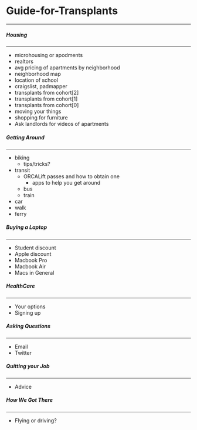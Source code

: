 # Guide-for-Transplants
-----------------------

##### Housing
-----------------------
- microhousing or apodments
- realtors
- avg pricing of apartments by neighborhood
- neighborhood map
- location of school
- craigslist, padmapper
- transplants from cohort[2]
- transplants from cohort[1]
- transplants from cohort[0]
- moving your things
- shopping for furniture
- Ask landlords for videos of apartments

##### Getting Around
-----------------------
- biking
	- tips/tricks?
- transit
	- ORCALift passes and how to obtain one
		- apps to help you get around
	- bus
	- train
- car
- walk
- ferry

##### Buying a Laptop
-----------------------
- Student discount
- Apple discount
- Macbook Pro
- Macbook Air
- Macs in General

##### HealthCare
-----------------------
- Your options
- Signing up

##### Asking Questions
-----------------------
- Email
- Twitter

##### Quitting your Job
-----------------------
- Advice

##### How We Got There
-----------------------
- Flying or driving?

